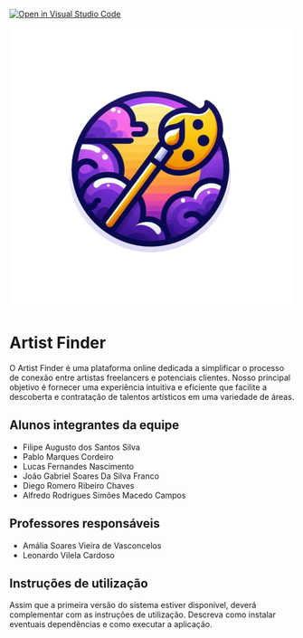 [![Open in Visual Studio Code](https://classroom.github.com/assets/open-in-vscode-718a45dd9cf7e7f842a935f5ebbe5719a5e09af4491e668f4dbf3b35d5cca122.svg)](https://classroom.github.com/online_ide?assignment_repo_id=14361215&assignment_repo_type=AssignmentRepo)

![Logo](docs/02%20-%20relatório%20técnico/images/logo.png)

# Artist Finder
O Artist Finder é uma plataforma online dedicada a simplificar o processo de conexão entre artistas freelancers e potenciais clientes. Nosso principal objetivo é fornecer uma experiência intuitiva e eficiente que facilite a descoberta e contratação de talentos artísticos em uma variedade de áreas.

## Alunos integrantes da equipe

* Filipe Augusto dos Santos Silva 
* Pablo Marques Cordeiro
* Lucas Fernandes Nascimento
* João Gabriel Soares Da Silva Franco
* Diego Romero Ribeiro Chaves
* Alfredo Rodrigues Simões Macedo Campos

## Professores responsáveis

* Amália Soares Vieira de Vasconcelos
* Leonardo Vilela Cardoso

## Instruções de utilização

Assim que a primeira versão do sistema estiver disponível, deverá complementar com as instruções de utilização. Descreva como instalar eventuais dependências e como executar a aplicação.
